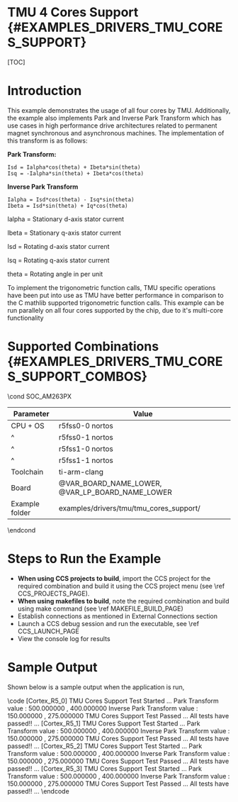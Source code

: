 # TMU 4 Cores Support {#EXAMPLES_DRIVERS_TMU_CORES_SUPPORT}

[TOC]

# Introduction

This example demonstrates the usage of all four cores by TMU. Additionally, the example also implements Park and Inverse Park Transform which has use cases in high performance
drive architectures related to permanent magnet synchronous and asynchronous machines. The implementation of this transform is as follows:

**Park Transform:**

    Isd = Ialpha*cos(theta) + Ibeta*sin(theta)
    Isq = -Ialpha*sin(theta) + Ibeta*cos(theta)

**Inverse Park Transform**

    Ialpha = Isd*cos(theta) - Isq*sin(theta)
    Ibeta = Isd*sin(theta) + Iq*cos(theta)

Ialpha = Stationary d-axis stator current

Ibeta = Stationary q-axis stator current

Isd = Rotating d-axis stator current

Isq = Rotating q-axis stator current

theta = Rotating angle in per unit

To implement the trigonometric function calls, TMU specific operations have been put into use as TMU have better performance in comparison to the C mathlib supported
trigonometric function calls. This example can be run parallely on all four cores supported by the chip, due to it's multi-core functionality




# Supported Combinations {#EXAMPLES_DRIVERS_TMU_CORES_SUPPORT_COMBOS}

\cond SOC_AM263PX

 Parameter      | Value
 ---------------|-----------
 CPU + OS       | r5fss0-0 nortos
 ^              | r5fss0-1 nortos
 ^              | r5fss1-0 nortos
 ^              | r5fss1-1 nortos
 Toolchain      | ti-arm-clang
 Board          | @VAR_BOARD_NAME_LOWER, @VAR_LP_BOARD_NAME_LOWER
 Example folder | examples/drivers/tmu/tmu_cores_support/

\endcond

# Steps to Run the Example

- **When using CCS projects to build**, import the CCS project for the required combination
  and build it using the CCS project menu (see \ref CCS_PROJECTS_PAGE).
- **When using makefiles to build**, note the required combination and build using
  make command (see \ref MAKEFILE_BUILD_PAGE)
- Establish connections as mentioned in External Connections section
- Launch a CCS debug session and run the executable, see \ref CCS_LAUNCH_PAGE
- View the console log for results


# Sample Output

Shown below is a sample output when the application is run,

\code
[Cortex_R5_0] TMU Cores Support Test Started ...
Park Transform value : 500.000000 , 400.000000
Inverse Park Transform value : 150.000000 , 275.000000
TMU Cores Support Test Passed ...
All tests have passed!! ...
[Cortex_R5_1] TMU Cores Support Test Started ...
Park Transform value : 500.000000 , 400.000000
Inverse Park Transform value : 150.000000 , 275.000000
TMU Cores Support Test Passed ...
All tests have passed!! ...
[Cortex_R5_2] TMU Cores Support Test Started ...
Park Transform value : 500.000000 , 400.000000
Inverse Park Transform value : 150.000000 , 275.000000
TMU Cores Support Test Passed ...
All tests have passed!! ...
[Cortex_R5_3] TMU Cores Support Test Started ...
Park Transform value : 500.000000 , 400.000000
Inverse Park Transform value : 150.000000 , 275.000000
TMU Cores Support Test Passed ...
All tests have passed!! ...
\endcode

